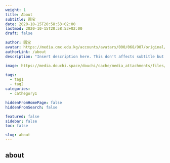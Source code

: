 ```yaml
---
weight: 1
title: About
subtitle: 圆宝
date: 2020-10-15T20:58:53+02:00
lastmod: 2020-10-15T20:58:53+02:00
draft: false

author: 圆宝
avatar: https://media.cmx.edu.kg/accounts/avatars/000/068/907/original/4f08cc17c3aba020.jpeg
authorLink: /about
description: "Insert description here. This don't affects subtitle but only html internals"

image: https://media.douchi.space/douchi/cache/media_attachments/files/111/623/231/632/023/568/original/033579e79fdafdbb.jpeg

tags:
  - tag1
  - tag2
categories:
  - cathegory1

hiddenFromHomePage: false
hiddenFromSearch: false

featured: false
sidebar: false
toc: false

slug: about
---
```


## about